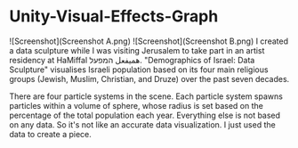 # Unity-Visual-Effects-Graph
![Screenshot](Screenshot A.png)
![Screenshot](Screenshot B.png)
I created a data sculpture while I was visiting Jerusalem to take part in an artist residency at HaMiffal هميفعل המפעל. "Demographics of Israel: Data Sculpture" visualises Israeli population based on its four main religious groups (Jewish, Muslim, Christian, and Druze) over the past seven decades.

There are four particle systems in the scene. Each particle system spawns particles within a volume of sphere, whose radius is set based on the percentage of the total population each year. Everything else is not based on any data.
So it's not like an accurate data visualization. I just used the data to create a piece.
